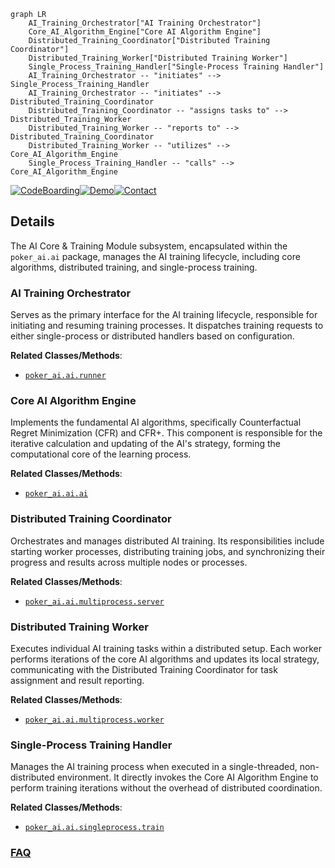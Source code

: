 ```mermaid
graph LR
    AI_Training_Orchestrator["AI Training Orchestrator"]
    Core_AI_Algorithm_Engine["Core AI Algorithm Engine"]
    Distributed_Training_Coordinator["Distributed Training Coordinator"]
    Distributed_Training_Worker["Distributed Training Worker"]
    Single_Process_Training_Handler["Single-Process Training Handler"]
    AI_Training_Orchestrator -- "initiates" --> Single_Process_Training_Handler
    AI_Training_Orchestrator -- "initiates" --> Distributed_Training_Coordinator
    Distributed_Training_Coordinator -- "assigns tasks to" --> Distributed_Training_Worker
    Distributed_Training_Worker -- "reports to" --> Distributed_Training_Coordinator
    Distributed_Training_Worker -- "utilizes" --> Core_AI_Algorithm_Engine
    Single_Process_Training_Handler -- "calls" --> Core_AI_Algorithm_Engine
```

[![CodeBoarding](https://img.shields.io/badge/Generated%20by-CodeBoarding-9cf?style=flat-square)](https://github.com/CodeBoarding/GeneratedOnBoardings)[![Demo](https://img.shields.io/badge/Try%20our-Demo-blue?style=flat-square)](https://www.codeboarding.org/demo)[![Contact](https://img.shields.io/badge/Contact%20us%20-%20contact@codeboarding.org-lightgrey?style=flat-square)](mailto:contact@codeboarding.org)

## Details

The AI Core & Training Module subsystem, encapsulated within the `poker_ai.ai` package, manages the AI training lifecycle, including core algorithms, distributed training, and single-process training.

### AI Training Orchestrator
Serves as the primary interface for the AI training lifecycle, responsible for initiating and resuming training processes. It dispatches training requests to either single-process or distributed handlers based on configuration.


**Related Classes/Methods**:

- <a href="https://github.com/fedden/poker_ai/blob/develop/poker_ai/ai/runner.py" target="_blank" rel="noopener noreferrer">`poker_ai.ai.runner`</a>


### Core AI Algorithm Engine
Implements the fundamental AI algorithms, specifically Counterfactual Regret Minimization (CFR) and CFR+. This component is responsible for the iterative calculation and updating of the AI's strategy, forming the computational core of the learning process.


**Related Classes/Methods**:

- <a href="https://github.com/fedden/poker_ai/blob/develop/poker_ai/ai/ai.py" target="_blank" rel="noopener noreferrer">`poker_ai.ai.ai`</a>


### Distributed Training Coordinator
Orchestrates and manages distributed AI training. Its responsibilities include starting worker processes, distributing training jobs, and synchronizing their progress and results across multiple nodes or processes.


**Related Classes/Methods**:

- <a href="https://github.com/fedden/poker_ai/blob/develop/poker_ai/ai/multiprocess/server.py" target="_blank" rel="noopener noreferrer">`poker_ai.ai.multiprocess.server`</a>


### Distributed Training Worker
Executes individual AI training tasks within a distributed setup. Each worker performs iterations of the core AI algorithms and updates its local strategy, communicating with the Distributed Training Coordinator for task assignment and result reporting.


**Related Classes/Methods**:

- <a href="https://github.com/fedden/poker_ai/blob/develop/poker_ai/ai/multiprocess/worker.py" target="_blank" rel="noopener noreferrer">`poker_ai.ai.multiprocess.worker`</a>


### Single-Process Training Handler
Manages the AI training process when executed in a single-threaded, non-distributed environment. It directly invokes the Core AI Algorithm Engine to perform training iterations without the overhead of distributed coordination.


**Related Classes/Methods**:

- <a href="https://github.com/fedden/poker_ai/blob/develop/poker_ai/ai/singleprocess/train.py" target="_blank" rel="noopener noreferrer">`poker_ai.ai.singleprocess.train`</a>




### [FAQ](https://github.com/CodeBoarding/GeneratedOnBoardings/tree/main?tab=readme-ov-file#faq)